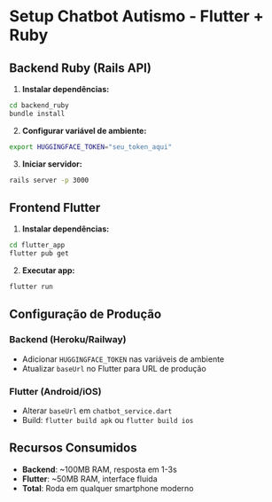 # Setup Chatbot Autismo - Flutter + Ruby

## Backend Ruby (Rails API)

1. **Instalar dependências:**
```bash
cd backend_ruby
bundle install
```

2. **Configurar variável de ambiente:**
```bash
export HUGGINGFACE_TOKEN="seu_token_aqui"
```

3. **Iniciar servidor:**
```bash
rails server -p 3000
```

## Frontend Flutter

1. **Instalar dependências:**
```bash
cd flutter_app
flutter pub get
```

2. **Executar app:**
```bash
flutter run
```

## Configuração de Produção

### Backend (Heroku/Railway)
- Adicionar `HUGGINGFACE_TOKEN` nas variáveis de ambiente
- Atualizar `baseUrl` no Flutter para URL de produção

### Flutter (Android/iOS)
- Alterar `baseUrl` em `chatbot_service.dart`
- Build: `flutter build apk` ou `flutter build ios`

## Recursos Consumidos

- **Backend**: ~100MB RAM, resposta em 1-3s
- **Flutter**: ~50MB RAM, interface fluida
- **Total**: Roda em qualquer smartphone moderno